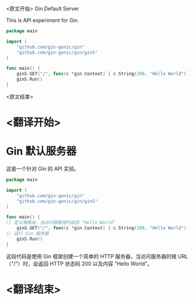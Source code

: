 
<原文开始>
Gin Default Server

This is API experiment for Gin.

```go
package main

import (
	"github.com/gin-gonic/gin"
	"github.com/gin-gonic/gin/ginS"
)

func main() {
	ginS.GET("/", func(c *gin.Context) { c.String(200, "Hello World") })
	ginS.Run()
}
```

<原文结束>

# <翻译开始>
# Gin 默认服务器

这是一个针对 Gin 的 API 实验。

```go
package main

import (
	"github.com/gin-gonic/gin"
	"github.com/gin-gonic/gin/ginS"
)

func main() {
// 定义根路由，当访问根路径时返回 "Hello World"
	ginS.GET("/", func(c *gin.Context) { c.String(200, "Hello World") })
// 运行 Gin 服务器
	ginS.Run()
}
```

这段代码是使用 Gin 框架创建一个简单的 HTTP 服务器，当访问服务器的根 URL（"/"）时，会返回 HTTP 状态码 200 以及内容 "Hello World"。

# <翻译结束>

